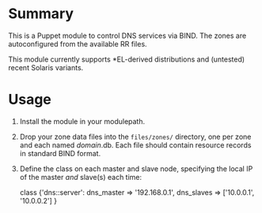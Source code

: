 # Summary

This is a Puppet module to control DNS services via BIND. The zones are
autoconfigured from the available RR files.

This module currently supports *EL-derived distributions and (untested)
recent Solaris variants.

# Usage

1. Install the module in your modulepath.
2. Drop your zone data files into the `files/zones/` directory, one per
zone and each named *domain*.db. Each file should contain resource records
in standard BIND format.
3. Define the class on each master and slave node, specifying the local IP
of the master *and* slave(s) each time:

    class {'dns::server':
      dns_master => '192.168.0.1',
      dns_slaves => ['10.0.0.1', '10.0.0.2']
    }
